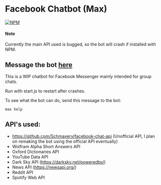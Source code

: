 # Facebook Chatbot (Max)

[![NPM](https://nodei.co/npm/max-chatbot.png?compact=true)](https://www.npmjs.com/package/max-chatbot)

#### Note
Currently the main API used is bugged, so the bot will crash if installed with NPM.

## Message the bot [here](https://www.facebook.com/messages/t/100015922144680)

This is a WIP chatbot for Facebook Messenger mainly intended for group chats.

Run with start.js to restart after crashes.

To see what the bot can do, send this message to the bot:
```bash
max help
```



## API's used:
 * https://github.com/Schmavery/facebook-chat-api (Unofficial API, I plan on remaking the bot using the official API eventually)
 * Wolfram Alpha Short Answers API
 * Oxford Dictionaries API
 * YouTube Data API
 * Dark Sky API (https://darksky.net/poweredby/)
 * News API (https://newsapi.org/)
 * Reddit API
 * Spotify Web API
